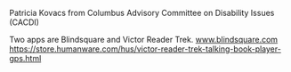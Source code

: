Patricia Kovacs from Columbus Advisory Committee on Disability Issues (CACDI)

Two apps are Blindsquare and Victor Reader Trek.
www.blindsquare.com
https://store.humanware.com/hus/victor-reader-trek-talking-book-player-gps.html

